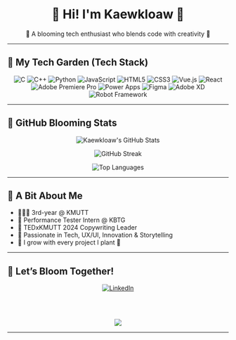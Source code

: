 <h1 align="center">🌸 Hi! I'm Kaewkloaw 🌸</h1>
<p align="center">🌼 A blooming tech enthusiast who blends code with creativity 💐</p>

---

## 💐 My Tech Garden (Tech Stack)
<div align="center">

![C](https://img.shields.io/badge/C-%23F8BBD0?style=for-the-badge&logo=c&logoColor=white)
![C++](https://img.shields.io/badge/C++-%23F48FB1?style=for-the-badge&logo=c%2B%2B&logoColor=white)
![Python](https://img.shields.io/badge/Python-%23F06292?style=for-the-badge&logo=python&logoColor=white)
![JavaScript](https://img.shields.io/badge/JavaScript-%23F9A8D4?style=for-the-badge&logo=javascript&logoColor=white)
![HTML5](https://img.shields.io/badge/HTML5-%23F6BDC0?style=for-the-badge&logo=html5&logoColor=white)
![CSS3](https://img.shields.io/badge/CSS3-%23F48FB1?style=for-the-badge&logo=css3&logoColor=white)
![Vue.js](https://img.shields.io/badge/Vue.js-%23F8BBD0?style=for-the-badge&logo=vuedotjs&logoColor=white)
![React](https://img.shields.io/badge/React-%23EC407A?style=for-the-badge&logo=react&logoColor=white)
![Adobe Premiere Pro](https://img.shields.io/badge/Premiere_Pro-%23F6A5C0?style=for-the-badge&logo=adobe-premiere-pro&logoColor=white)
![Power Apps](https://img.shields.io/badge/Power%20Apps-%23E91E63?style=for-the-badge&logo=powerapps&logoColor=white)
![Figma](https://img.shields.io/badge/Figma-%23F48FB1?style=for-the-badge&logo=figma&logoColor=white)
![Adobe XD](https://img.shields.io/badge/Adobe%20XD-%23FF80AB?style=for-the-badge&logo=adobexd&logoColor=white)
![Robot Framework](https://img.shields.io/badge/Robot%20Framework-%23EC407A?style=for-the-badge&logo=robotframework&logoColor=white)
</div>

---

## 🌺 GitHub Blooming Stats
<div align="center">

![Kaewkloaw's GitHub Stats](https://github-readme-stats.vercel.app/api?username=Kaewkloaw&theme=rose_pine&hide_border=false&show_icons=true)

![GitHub Streak](https://github-readme-streak-stats.herokuapp.com/?user=Kaewkloaw&theme=rose_pine&hide_border=false)

![Top Languages](https://github-readme-stats.vercel.app/api/top-langs/?username=Kaewkloaw&layout=compact&theme=rose_pine&hide_border=false)

</div>

---

## 🌼 A Bit About Me
- 👩🏻‍🎓 3rd-year @ KMUTT  
- 💼 Performance Tester Intern @ KBTG  
- 🎤 TEDxKMUTT 2024 Copywriting Leader  
- 💖 Passionate in Tech, UX/UI, Innovation & Storytelling  
- 🌿 I grow with every project I plant 🌱

---

## 🌸 Let’s Bloom Together!
<div align="center">

<a href="https://www.linkedin.com/in/punchaya-chancharoen-97760b292/" target="_blank">
  <img src="https://img.shields.io/badge/-Let's Connect-%23F06292?style=for-the-badge&logo=linkedin&logoColor=white" alt="LinkedIn" />
</a>

<br/><br/>

[![](https://visitcount.itsvg.in/api?id=Kaewkloaw&icon=3&color=9)](https://visitcount.itsvg.in)

</div>

---

<!-- 🌷 Proudly planted & grown by แก้วเกล้าคนสวย with tech and petals ✨ -->
